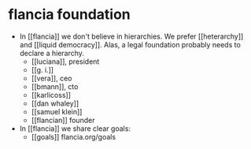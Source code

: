 # flancia foundation

- In [[flancia]] we don't believe in hierarchies. We prefer [[heterarchy]] and [[liquid democracy]]. Alas, a legal foundation probably needs to declare a hierarchy.
  - [[luciana]], president
  - [[g. i.]]
  - [[vera]], ceo
  - [[bmann]], cto
  - [[karlicoss]]
  - [[dan whaley]]
  - [[samuel klein]]
  - [[flancian]] founder
- In [[flancia]] we share clear goals:
  - [[goals]] flancia.org/goals

